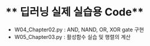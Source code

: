 # ** 딥러닝 실제 실습용 Code** 

- W04_Chapter02.py : AND, NAND, OR, XOR gate 구현
- W05_Chapter03.py : 활성함수 실습 및 행렬의 계산

<p align="center">
  
</p>
</br>
